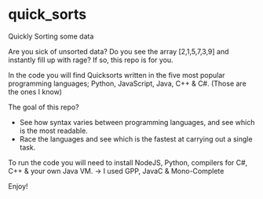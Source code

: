 # quick_sorts
Quickly Sorting some data

Are you sick of unsorted data? Do you see the array [2,1,5,7,3,9] and instantly fill up with rage? If so, this repo is for you.

In the code you will find Quicksorts written in the five most popular programming languages; Python, JavaScript, Java, C++ & C#. (Those are the ones I know)

The goal of this repo?

- See how syntax varies between programming languages, and see which is the most readable.
- Race the languages and see which is the fastest at carrying out a single task.

To run the code you will need to install NodeJS, Python, compilers for C#, C++ & your own Java VM. -> I used GPP, JavaC & Mono-Complete

Enjoy!
